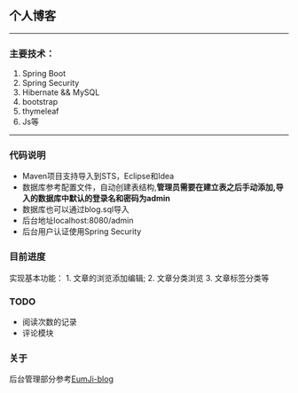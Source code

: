 ## 个人博客
***
### 主要技术：
1. Spring Boot
2. Spring Security
3. Hibernate && MySQL
4. bootstrap
5. thymeleaf
6. Js等
***

### 代码说明
* Maven项目支持导入到STS，Eclipse和Idea
* 数据库参考配置文件，自动创建表结构,**管理员需要在建立表之后手动添加,导入的数据库中默认的登录名和密码为admin**
* 数据库也可以通过blog.sql导入
* 后台地址localhost:8080/admin
* 后台用户认证使用Spring Security


### 目前进度
实现基本功能：
    1. 文章的浏览添加编辑;
    2. 文章分类浏览
    3. 文章标签分类等

### TODO
* 阅读次数的记录
* 评论模块

### 关于
后台管理部分参考[EumJi-blog](https://github.com/eumji025/EumJi-blog)

